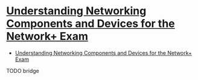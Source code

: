 # [Understanding Networking Components and Devices for the Network+ Exam](https://www.pearsonitcertification.com/articles/article.aspx?p=398091)

- [Understanding Networking Components and Devices for the Network+ Exam](#understanding-networking-components-and-devices-for-the-network-exam)














TODO bridge